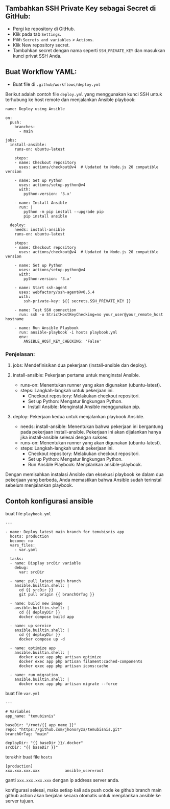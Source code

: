 ## Tambahkan SSH Private Key sebagai Secret di GitHub:

- Pergi ke repository di GitHub.
- Klik pada tab `Settings`.
- Pilih `Secrets and variables` > `Actions`.
- Klik New repository secret.
- Tambahkan secret dengan nama seperti `SSH_PRIVATE_KEY` dan masukkan kunci
  privat SSH Anda.

## Buat Workflow YAML:

- Buat file di `.github/workflows/deploy.yml`

Berikut adalah contoh file `deploy.yml` yang menggunakan kunci SSH untuk
terhubung ke host remote dan menjalankan Ansible playbook:

```
name: Deploy using Ansible

on:
  push:
    branches:
      - main

jobs:
  install-ansible:
    runs-on: ubuntu-latest

    steps:
    - name: Checkout repository
      uses: actions/checkout@v4  # Updated to Node.js 20 compatible version

    - name: Set up Python
      uses: actions/setup-python@v4
      with:
        python-version: '3.x'

    - name: Install Ansible
      run: |
        python -m pip install --upgrade pip
        pip install ansible

  deploy:
    needs: install-ansible
    runs-on: ubuntu-latest

    steps:
    - name: Checkout repository
      uses: actions/checkout@v4  # Updated to Node.js 20 compatible version

    - name: Set up Python
      uses: actions/setup-python@v4
      with:
        python-version: '3.x'

    - name: Start ssh-agent
      uses: webfactory/ssh-agent@v0.5.4
      with:
        ssh-private-key: ${{ secrets.SSH_PRIVATE_KEY }}

    - name: Test SSH connection
      run: ssh -o StrictHostKeyChecking=no your_user@your_remote_host hostname

    - name: Run Ansible Playbook
      run: ansible-playbook -i hosts playbook.yml
      env:
        ANSIBLE_HOST_KEY_CHECKING: 'False'
```

### Penjelasan:

1. jobs: Mendefinisikan dua pekerjaan (install-ansible dan deploy).

2. install-ansible: Pekerjaan pertama untuk menginstal Ansible.

   - runs-on: Menentukan runner yang akan digunakan (ubuntu-latest).
   - steps: Langkah-langkah untuk pekerjaan ini.
     - Checkout repository: Melakukan checkout repositori.
     - Set up Python: Mengatur lingkungan Python.
     - Install Ansible: Menginstal Ansible menggunakan pip.

3. deploy: Pekerjaan kedua untuk menjalankan playbook Ansible.

   - needs: install-ansible: Menentukan bahwa pekerjaan ini bergantung pada
     pekerjaan install-ansible. Pekerjaan ini akan dijalankan hanya jika
     install-ansible selesai dengan sukses.
   - runs-on: Menentukan runner yang akan digunakan (ubuntu-latest).
   - steps: Langkah-langkah untuk pekerjaan ini.
     - Checkout repository: Melakukan checkout repositori.
     - Set up Python: Mengatur lingkungan Python.
     - Run Ansible Playbook: Menjalankan ansible-playbook.

Dengan memisahkan instalasi Ansible dan eksekusi playbook ke dalam dua pekerjaan
yang berbeda, Anda memastikan bahwa Ansible sudah terinstal sebelum menjalankan
playbook.

## Contoh konfigurasi ansible

buat file `playbook.yml`

```
---

- name: Deploy latest main branch for temubisnis app
  hosts: production
  become: no
  vars_files:
    - var.yaml

  tasks:
  - name: Display srcDir variable
    debug:
      var: srcDir

  - name: pull latest main branch
    ansible.builtin.shell: |
      cd {{ srcDir }}
      git pull origin {{ branchOrTag }}

  - name: build new image
    ansible.builtin.shell: |
      cd {{ deployDir }}
      docker compose build app

  - name: up service
    ansible.builtin.shell: |
      cd {{ deployDir }}
      docker compose up -d

  - name: optimize app
    ansible.builtin.shell: |
      docker exec app php artisan optimize
      docker exec app php artisan filament:cached-components
      docker exec app php artisan icons:cache

  - name: run migration
    ansible.builtin.shell: |
      docker exec app php artisan migrate --force
```

buat file `var.yml`

```
---

# Variables
app_name: "temubisnis"

baseDir: "/root/{{ app_name }}"
repo: "https://github.com/jhonoryza/temubisnis.git"
branchOrTag: "main"

deployDir: "{{ baseDir }}/.docker"
srcDir: "{{ baseDir }}"
```

terakhir buat file `hosts`

```
[production]
xxx.xxx.xxx.xxx           ansible_user=root
```

ganti `xxx.xxx.xxx.xxx` dengan ip address server anda.

konfigurasi selesai, maka setiap kali ada push code ke github branch main github
action akan berjalan secara otomatis untuk menjalankan ansible ke server tujuan.
